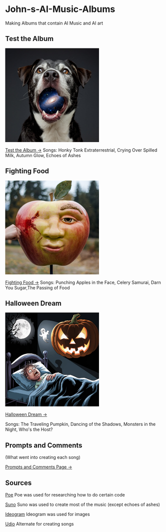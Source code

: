 # John-s-AI-Music-Albums
Making Albums that contain AI Music and AI art

## Test the Album

<img src="a-photo-of-a-dog-with-its-mouth-open-revealing-a-g-QOSAav7JSNKaqvgN60qdcQ-OkUzpDhFQhOJqPkvkfeOmQ.jpeg" alt="Autumn" style="width:300px;"/>

[Test the Album ->](Test-Album.md)
Songs:
Honky Tonk Extraterrestrial,
Crying Over Spilled Milk,
Autumn Glow,
Echoes of Ashes

## Fighting Food

<img src="a-photo-of-a-large-apple-with-a-face-the-apple-is--FQTk5kLOQJa2roUBqJ220Q-jOhvfelwQdCeTa01Uc7WWg.jpeg" alt="Autumn" style="width:300px;"/>

[Fighting Food ->](Fighting-Food.md)
Songs:
Punching Apples in the Face, Celery Samurai, Darn You Sugar,The Passing of Food

## Halloween Dream

<img src="a-realistic-looking-cartoon-of-a-person-having-a-n-E4hmczmBSgmFW_KxBe3TLg-drLngWcdT5m3OmroUFCHVQ.jpeg" alt="Halloween Dream" style="width:300px;"/>

[Halloween Dream ->](Halloween-Dream.md)

Songs: The Traveling Pumpkin, Dancing of the Shadows, Monsters in the Night, Who's the Host?

## Prompts and Comments

(What went into creating each song)

[Prompts and Comments Page ->](Prompts-Used-and-Comments.md)

## Sources

[Poe](https://poe.com/) 
Poe was used for researching how to do certain code

[Suno](https://suno.com/create) 
Suno was used to create most of the music (except echoes of ashes)

[Ideogram](https://ideogram.ai/t/explore)
Ideogram was used for images

[Udio](https://www.udio.com/home)
Alternate for creating songs

